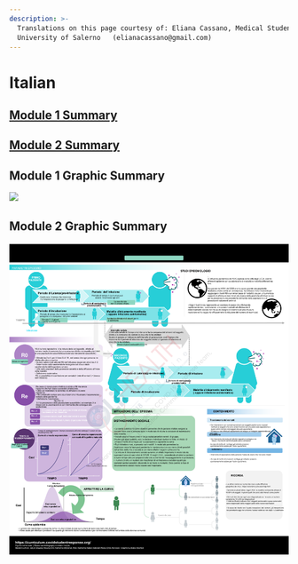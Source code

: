 ```yaml
---
description: >-
  Translations on this page courtesy of: Eliana Cassano, Medical Student at the
  University of Salerno   (elianacassano@gmail.com)
---
```


# Italian

## [Module 1 Summary](https://drive.google.com/file/d/11-upmlJz6ympdDM6e1kabVtS3Cr1x5GO/view?usp=sharing)

## [Module 2 Summary](https://drive.google.com/file/d/1D1TUqXu_3-i-wZRwkXxRR-z4wxvF85yC/view?usp=sharing)

## Module 1 Graphic Summary

![](../../.gitbook/assets/module-1-ita.png)

## Module 2 Graphic Summary

![](../../.gitbook/assets/module-2ita.png)

